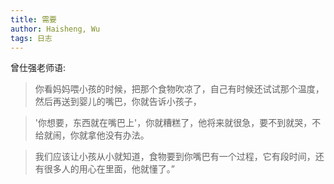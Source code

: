 ```yaml
---
title: 需要
author: Haisheng, Wu
tags: 日志
---
```


曾仕强老师语:

> 你看妈妈喂小孩的时候，把那个食物吹凉了，自己有时候还试试那个温度，然后再送到婴儿的嘴巴，你就告诉小孩子，

> '你想要，东西就在嘴巴上'，你就糟糕了，他将来就很急，要不到就哭，不给就闹，你就拿他没有办法。

> 我们应该让小孩从小就知道，食物要到你嘴巴有一个过程，它有段时间，还有很多人的用心在里面，他就懂了。”
